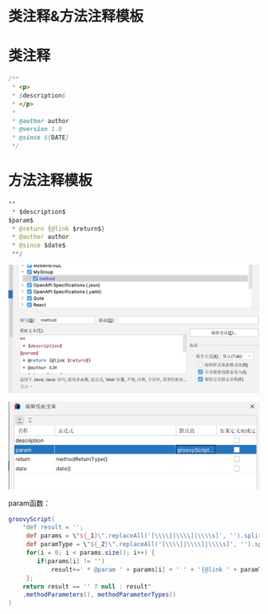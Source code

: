 # 类注释&方法注释模板
# 类注释
```java
/**
 * <p>
 * $description$
 * </p>
 *
 * @author author
 * @version 1.0
 * @since ${DATE}
 */
```
# 方法注释模板
```java
**
 * $description$
$param$
 * @return {@link $return$}
 * @author author
 * @since $date$
 **/
```
![image](images/自定义模板.png)

![image](images/模板变量.png)

param函数：

```groovy
groovyScript(
    "def result = '';
     def params = \"${_1}\".replaceAll('[\\\\[|\\\\]|\\\\s]', '').split(',').toList();
     def paramType = \"${_2}\".replaceAll('[\\\\[|\\\\]|\\\\s]', '').split(',').toList();
     for(i = 0; i < params.size(); i++) {
        if(params[i] != '')
            result+=' * @param ' + params[i] + ' ' + '{@link ' + paramType[i] + '} ' + ((i < params.size() - 1) ? '\\r\\n    ' : '')
     }; 
    return result == '' ? null : result"
    ,methodParameters(), methodParameterTypes()
) 
```